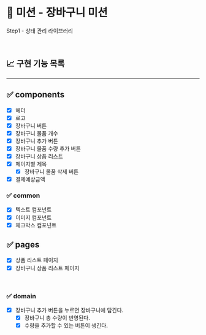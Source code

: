 # 🚀 미션 - 장바구니 미션

Step1 - 상태 관리 라이브러리

<br>

## 📈 구현 기능 목록

---

## ✅ components

- [x] 헤더
- [x] 로고
- [x] 장바구니 버튼
- [x] 장바구니 물품 개수
- [x] 장바구니 추가 버튼
- [x] 장바구니 물품 수량 추가 버튼
- [x] 장바구니 상품 리스트
- [x] 페이지별 제목
  - [x] 장바구니 물품 삭제 버튼
- [x] 결제예상금액

### ✅ common

- [x] 텍스트 컴포넌트
- [x] 이미지 컴포넌트
- [x] 체크박스 컴포넌트

## ✅ pages

- [x] 상품 리스트 페이지
- [x] 장바구니 상품 리스트 페이지

<br>

### ✅ domain

- [x] 장바구니 추가 버튼을 누르면 장바구니에 담긴다.
  - [x] 장바구니 총 수량이 반영된다.
  - [x] 수량을 추가할 수 있는 버튼이 생긴다.

<br>
